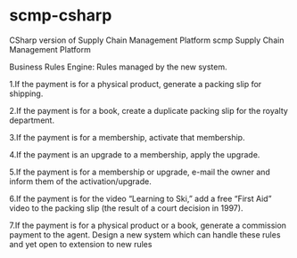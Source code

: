 # scmp-csharp
CSharp version of Supply Chain Management Platform
scmp
Supply Chain Management Platform

Business Rules Engine: Rules managed by the new system.

1.If the payment is for a physical product, generate a packing slip for shipping.

2.If the payment is for a book, create a duplicate packing slip for the royalty department.

3.If the payment is for a membership, activate that membership.

4.If the payment is an upgrade to a membership, apply the upgrade.

5.If the payment is for a membership or upgrade, e-mail the owner and inform them of the activation/upgrade.

6.If the payment is for the video “Learning to Ski,” add a free “First Aid” video to the packing slip (the result of a court decision in 1997).

7.If the payment is for a physical product or a book, generate a commission payment to the agent. Design a new system which can handle these rules and yet open to extension to new rules
